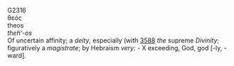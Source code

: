 <body>
  <p>G2316<br>  θεός  <br> theos  <br><i>theh‘-os </i><br>Of uncertain affinity; a <i>deity</i>, especially (with <a href="g3588.htm">3588</a>  <i>the</i> supreme <i>Divinity</i>; figuratively a <i>magistrate</i>; by Hebraism <i>very:</i> - X exceeding, God, god [-ly, -ward].<br></p>
 </body>